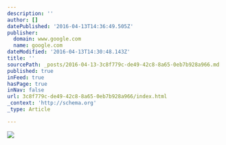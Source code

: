 ```yaml
---
description: ''
author: []
datePublished: '2016-04-13T14:36:49.505Z'
publisher:
  domain: www.google.com
  name: google.com
dateModified: '2016-04-13T14:30:48.143Z'
title: ''
sourcePath: _posts/2016-04-13-3c8f779c-de49-42c8-8a65-0eb7b928a966.md
published: true
inFeed: true
hasPage: true
inNav: false
url: 3c8f779c-de49-42c8-8a65-0eb7b928a966/index.html
_context: 'http://schema.org'
_type: Article

---
```

![](https://pbs.twimg.com/profile_images/2503702947/image.jpg)